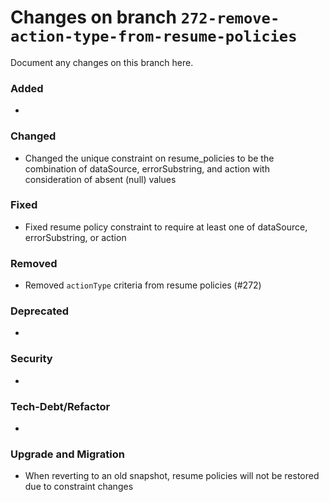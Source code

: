 # Changes on branch `272-remove-action-type-from-resume-policies`
Document any changes on this branch here.
### Added
- 

### Changed
- Changed the unique constraint on resume_policies to be the combination of dataSource, errorSubstring, and action with consideration of absent (null) values

### Fixed
- Fixed resume policy constraint to require at least one of dataSource, errorSubstring, or action

### Removed
- Removed `actionType` criteria from resume policies (#272)

### Deprecated
- 

### Security
- 

### Tech-Debt/Refactor
- 

### Upgrade and Migration
- When reverting to an old snapshot, resume policies will not be restored due to constraint changes
